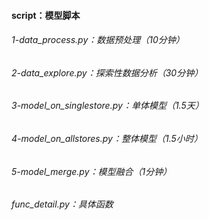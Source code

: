 #### script：模型脚本
###### 1-data_process.py：数据预处理（10分钟）
###### 2-data_explore.py：探索性数据分析（30分钟）
###### 3-model_on_singlestore.py：单体模型（1.5天）
###### 4-model_on_allstores.py：整体模型（1.5小时）
###### 5-model_merge.py：模型融合（1分钟）
###### func_detail.py：具体函数
